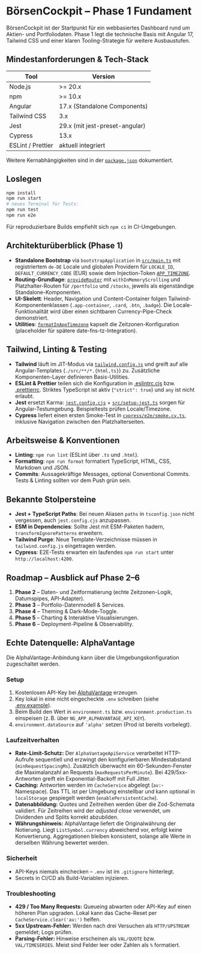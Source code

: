 # BörsenCockpit – Phase 1 Fundament

BörsenCockpit ist der Startpunkt für ein webbasiertes Dashboard rund um Aktien- und Portfoliodaten. Phase 1 legt die technische Basis mit Angular 17, Tailwind CSS und einer klaren Tooling-Strategie für weitere Ausbaustufen.

## Mindestanforderungen & Tech-Stack

| Tool | Version |
| --- | --- |
| Node.js | >= 20.x |
| npm | >= 10.x |
| Angular | 17.x (Standalone Components) |
| Tailwind CSS | 3.x |
| Jest | 29.x (mit jest-preset-angular) |
| Cypress | 13.x |
| ESLint / Prettier | aktuell integriert |

Weitere Kernabhängigkeiten sind in der [`package.json`](./package.json) dokumentiert.

## Loslegen

```bash
npm install
npm run start
# neues Terminal für Tests:
npm run test
npm run e2e
```

Für reproduzierbare Builds empfiehlt sich `npm ci` in CI-Umgebungen.

## Architekturüberblick (Phase 1)

- **Standalone Bootstrap** via `bootstrapApplication` in [`src/main.ts`](./src/main.ts) mit registriertem `de-DE` Locale und globalen Providern für `LOCALE_ID`, `DEFAULT_CURRENCY_CODE` (EUR) sowie dem Injection-Token [`APP_TIMEZONE`](./src/app/core/tokens/timezone.token.ts).
- **Routing-Grundlage**: [`provideRouter`](./src/app/app.config.ts) mit `withInMemoryScrolling` und Platzhalter-Routen für `/portfolio` und `/stocks`, jeweils als eigenständige Standalone-Komponenten.
- **UI-Skelett**: Header, Navigation und Content-Container folgen Tailwind-Komponentenklassen (`.app-container`, `.card`, `.btn`, `.badge`). Die Locale-Funktionalität wird über einen sichtbaren Currency-Pipe-Check demonstriert.
- **Utilities**: [`formatInAppTimezone`](./src/app/core/utils/timezone.util.ts) kapselt die Zeitzonen-Konfiguration (placeholder für spätere date-fns-tz-Integration).

## Tailwind, Linting & Testing

- **Tailwind** läuft im JIT-Modus via [`tailwind.config.js`](./tailwind.config.js) und greift auf alle Angular-Templates (`./src/**/*.{html,ts}`) zu. Zusätzliche Komponenten-Layer definieren Basis-Utilities.
- **ESLint & Prettier** teilen sich die Konfiguration in [.eslintrc.cjs](./.eslintrc.cjs) bzw. [.prettierrc](./.prettierrc). Striktes TypeScript ist aktiv (`"strict": true`) und `any` ist nicht erlaubt.
- **Jest** ersetzt Karma: [`jest.config.cjs`](./jest.config.cjs) + [`src/setup-jest.ts`](./src/setup-jest.ts) sorgen für Angular-Testumgebung. Beispieltests prüfen Locale/Timezone.
- **Cypress** liefert einen ersten Smoke-Test in [`cypress/e2e/smoke.cy.ts`](./cypress/e2e/smoke.cy.ts), inklusive Navigation zwischen den Platzhalterseiten.

## Arbeitsweise & Konventionen

- **Linting**: `npm run lint` (ESLint über `.ts` und `.html`).
- **Formatting**: `npm run format` formatiert TypeScript, HTML, CSS, Markdown und JSON.
- **Commits**: Aussagekräftige Messages, optional Conventional Commits. Tests & Linting sollten vor dem Push grün sein.

## Bekannte Stolpersteine

- **Jest + TypeScript Paths**: Bei neuen Aliasen `paths` in `tsconfig.json` nicht vergessen, auch `jest.config.cjs` anzupassen.
- **ESM in Dependencies**: Sollte Jest mit ESM-Paketen hadern, `transformIgnorePatterns` erweitern.
- **Tailwind Purge**: Neue Template-Verzeichnisse müssen in `tailwind.config.js` eingetragen werden.
- **Cypress**: E2E-Tests erwarten ein laufendes `npm run start` unter `http://localhost:4200`.

## Roadmap – Ausblick auf Phase 2–6

1. **Phase 2** – Daten- und Zeitformatierung (echte Zeitzonen-Logik, Datumspipes, API-Adapter).
2. **Phase 3** – Portfolio-Datenmodell & Services.
3. **Phase 4** – Theming & Dark-Mode-Toggle.
4. **Phase 5** – Charting & Interaktive Visualisierungen.
5. **Phase 6** – Deployment-Pipeline & Observability.

## Echte Datenquelle: AlphaVantage

Die AlphaVantage-Anbindung kann über die Umgebungskonfiguration zugeschaltet werden.

### Setup

1. Kostenlosen API-Key bei [AlphaVantage](https://www.alphavantage.co/support/#api-key) erzeugen.
2. Key lokal in eine nicht eingecheckte `.env` schreiben (siehe [.env.example](./.env.example)).
3. Beim Build den Wert in `environment.ts` bzw. `environment.production.ts` einspeisen (z. B. über `NG_APP_ALPHAVANTAGE_API_KEY`).
4. `environment.dataSource` auf `'alpha'` setzen (Prod ist bereits vorbelegt).

### Laufzeitverhalten

- **Rate-Limit-Schutz:** Der `AlphaVantageApiService` verarbeitet HTTP-Aufrufe sequentiell und erzwingt den konfigurierbaren Mindestabstand (`minRequestSpacingMs`). Zusätzlich überwacht ein 60-Sekunden-Fenster die Maximalanzahl an Requests (`maxRequestsPerMinute`). Bei 429/5xx-Antworten greift ein Exponential-Backoff mit Full Jitter.
- **Caching:** Antworten werden im `CacheService` abgelegt (`av:`-Namespace). Das TTL ist per Umgebung einstellbar und kann optional in `localStorage` gespiegelt werden (`enablePersistentCache`).
- **Datenabbildung:** Quotes und Zeitreihen werden über die Zod-Schemata validiert. Für Zeitreihen wird der *adjusted close* verwendet, um Dividenden und Splits korrekt abzubilden.
- **Währungshinweis:** AlphaVantage liefert die Originalwährung der Notierung. Liegt `ListSymbol.currency` abweichend vor, erfolgt keine Konvertierung. Aggregationen bleiben konsistent, solange alle Werte in derselben Währung bewertet werden.

### Sicherheit

- API-Keys niemals einchecken – `.env` ist im `.gitignore` hinterlegt.
- Secrets in CI/CD als Build-Variablen injizieren.

### Troubleshooting

- **429 / Too Many Requests:** Queueing abwarten oder API-Key auf einen höheren Plan upgraden. Lokal kann das Cache-Reset per `CacheService.clear('av:')` helfen.
- **5xx Upstream-Fehler:** Werden nach drei Versuchen als `HTTP/UPSTREAM` gemeldet; Logs prüfen.
- **Parsing-Fehler:** Hinweise erscheinen als `VAL/QUOTE` bzw. `VAL/TIMESERIES`. Meist sind Felder leer oder Zahlen als `%` formatiert.

